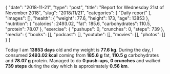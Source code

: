 {
    "date": "2018-11-21",
    "type": "post",
    "title": "Report for Wednesday 21st of November 2018",
    "slug": "2018\/11\/21",
    "categories": [
        "Daily report"
    ],
    "images": [],
    "health": {
        "weight": 77.6,
        "height": 173,
        "age": 13853
    },
    "nutrition": {
        "calories": 2493.02,
        "fat": 185.6,
        "carbohydrates": 110.5,
        "protein": 78.07
    },
    "exercise": {
        "pushups": 0,
        "crunches": 0,
        "steps": 739
    },
    "media": {
        "books": [],
        "podcast": [],
        "youtube": [],
        "movies": [],
        "photos": []
    }
}

Today I am <strong>13853 days</strong> old and my weight is <strong>77.6 kg</strong>. During the day, I consumed <strong>2493.02 kcal</strong> coming from <strong>185.6 g</strong> fat, <strong>110.5 g</strong> carbohydrates and <strong>78.07 g</strong> protein. Managed to do <strong>0 push-ups</strong>, <strong>0 crunches</strong> and walked <strong>739 steps</strong> during the day which is approximately <strong>0.56 km</strong>.